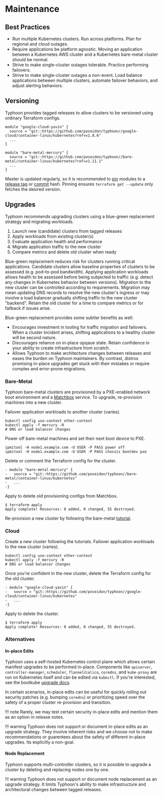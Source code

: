 # Maintenance

## Best Practices

* Run multiple Kubernetes clusters. Run across platforms. Plan for regional and cloud outages.
* Require applications be platform agnostic. Moving an application between a Kubernetes AWS cluster and a Kubernetes bare-metal cluster should be normal.
* Strive to make single-cluster outages tolerable. Practice performing failovers.
* Strive to make single-cluster outages a non-event. Load balance applications between multiple clusters, automate failover behaviors, and adjust alerting behaviors.

## Versioning

Typhoon provides tagged releases to allow clusters to be versioned using ordinary Terraform configs.

```
module "google-cloud-yavin" {
  source = "git::https://github.com/poseidon/typhoon//google-cloud/container-linux/kubernetes?ref=v1.8.6"
  ...
}

module "bare-metal-mercury" {
  source = "git::https://github.com/poseidon/typhoon//bare-metal/container-linux/kubernetes?ref=v1.11.1"
  ...
}
```

Master is updated regularly, so it is recommended to [pin](https://www.terraform.io/docs/modules/sources.html) modules to a [release tag](https://github.com/poseidon/typhoon/releases) or [commit](https://github.com/poseidon/typhoon/commits/master) hash. Pinning ensures `terraform get --update` only fetches the desired version.

## Upgrades

Typhoon recommends upgrading clusters using a blue-green replacement strategy and migrating workloads.

1. Launch new (candidate) clusters from tagged releases
2. Apply workloads from existing cluster(s)
3. Evaluate application health and performance
4. Migrate application traffic to the new cluster
5. Compare metrics and delete old cluster when ready

Blue-green replacement reduces risk for clusters running critical applications. Candidate clusters allow baseline properties of clusters to be assessed (e.g. pod-to-pod bandwidth). Applying application workloads allows health to be assessed before being subjected to traffic (e.g. detect any changes in Kubernetes behavior between versions). Migration to the new cluster can be controlled according to requirements. Migration may mean updating DNS records to resolve the new cluster's ingress or may involve a load balancer gradually shifting traffic to the new cluster "backend". Retain the old cluster for a time to compare metrics or for fallback if issues arise.

Blue-green replacement provides some subtler benefits as well:

* Encourages investment in tooling for traffic migration and failovers. When a cluster incident arises, shifting applications to a healthy cluster will be second nature.
* Discourages reliance on in-place opqaue state. Retain confidence in your ability to create infrastructure from scratch.
* Allows Typhoon to make architecture changes between releases and eases the burden on Typhoon maintainers. By contrast, distros promising in-place upgrades get stuck with their mistakes or require complex and error-prone migrations.

### Bare-Metal

Typhoon bare-metal clusters are provisioned by a PXE-enabled network boot environment and a [Matchbox](https://github.com/coreos/matchbox) service. To upgrade, re-provision machines into a new cluster.

Failover application workloads to another cluster (varies).

```
kubectl config use-context other-context
kubectl apply -f mercury -R
# DNS or load balancer changes
```

Power off bare-metal machines and set their next boot device to PXE.

```
ipmitool -H node1.example.com -U USER -P PASS power off
ipmitool -H node1.example.com -U USER -P PASS chassis bootdev pxe
```

Delete or comment the Terraform config for the cluster.

```
- module "bare-metal-mercury" {
-   source = "git::https://github.com/poseidon/typhoon//bare-metal/container-linux/kubernetes"
-   ...
-}
```

Apply to delete old provisioning configs from Matchbox.

```
$ terraform apply  
Apply complete! Resources: 0 added, 0 changed, 55 destroyed.
```

Re-provision a new cluster by following the bare-metal [tutorial](../cl/bare-metal.md#cluster).

### Cloud

Create a new cluster following the tutorials. Failover application workloads to the new cluster (varies).

```
kubectl config use-context other-context
kubectl apply -f mercury -R
# DNS or load balancer changes
```

Once you're confident in the new cluster, delete the Terraform config for the old cluster.

```
- module "google-cloud-yavin" {
-   source = "git::https://github.com/poseidon/typhoon//google-cloud/container-linux/kubernetes"
-   ...
-}
```

Apply to delete the cluster.

```
$ terraform apply  
Apply complete! Resources: 0 added, 0 changed, 55 destroyed.
```

### Alternatives

#### In-place Edits

Typhoon uses a self-hosted Kubernetes control plane which allows certain manifest upgrades to be performed in-place. Components like `apiserver`, `controller-manager`, `scheduler`, `flannel`/`calico`, `coredns`, and `kube-proxy` are run on Kubernetes itself and can be edited via `kubectl`. If you're interested, see the bootkube [upgrade docs](https://github.com/kubernetes-incubator/bootkube/blob/master/Documentation/upgrading.md).

In certain scenarios, in-place edits can be useful for quickly rolling out security patches (e.g. bumping `coredns`) or prioritizing speed over the safety of a proper cluster re-provision and transition.

!!! note
    Rarely, we may test certain security in-place edits and mention them as an option in release notes.

!!! warning
    Typhoon does not support or document in-place edits as an upgrade strategy. They involve inherent risks and we choose not to make recommendations or guarentees about the safety of different in-place upgrades. Its explicitly a non-goal.

#### Node Replacement

Typhoon supports multi-controller clusters, so it is possible to upgrade a cluster by deleting and replacing nodes one by one.

!!! warning
    Typhoon does not support or document node replacement as an upgrade strategy. It limits Typhoon's ability to make infrastructure and architectural changes between tagged releases. 
